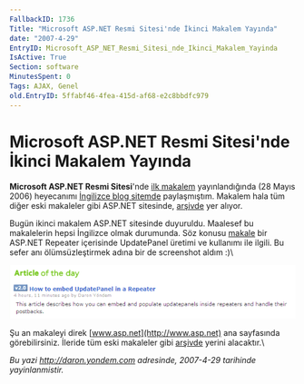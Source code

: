 ```yaml
---
FallbackID: 1736
Title: "Microsoft ASP.NET Resmi Sitesi'nde İkinci Makalem Yayında"
date: "2007-4-29"
EntryID: Microsoft_ASP_NET_Resmi_Sitesi_nde_Ikinci_Makalem_Yayinda
IsActive: True
Section: software
MinutesSpent: 0
Tags: AJAX, Genel
old.EntryID: 5ffabf46-4fea-415d-af68-e2c8bbdfc979
---
```

# Microsoft ASP.NET Resmi Sitesi'nde İkinci Makalem Yayında
**Microsoft ASP.NET Resmi Sitesi**'nde [ilk
makalem](http://daron.yondem.com/en/post/c328a95a-0d22-4309-803e-a2df88e92bcb)
yayınlandığında (28 Mayıs 2006) heyecanımı [İngilizce blog
sitemde](http://daron.yondem.com/en/post/7cc02e9b-e61c-4757-916b-e7116d9dc4b2)
paylaşmıştım. Makalem hala tüm diğer eski makaleler gibi ASP.NET
sitesinde,
[arşivde](http://www.asp.net/Modules/MoreArticles.aspx?tabid=1&mid=64&more=true)
yer alıyor.

Bugün ikinci makalem ASP.NET sitesinde duyuruldu. Maalesef bu
makalelerin hepsi İngilizce olmak durumunda. Söz konusu
[makale](http://daron.yondem.com/en/post/845e2bdb-dfe0-444d-b4e6-60dffaffb2d1)
bir ASP.NET Repeater içerisinde UpdatePanel üretimi ve kullanımı ile
ilgili. Bu sefer anı ölümsüzleştirmek adına bir de screenshot aldım :)\

![](media/Microsoft_ASP_NET_Resmi_Sitesi_nde_Ikinci_Makalem_Yayinda/28042007_1.png)

Şu an makaleyi direk [www.asp.net](http://www.asp.net) ana sayfasında
görebilirsiniz. İleride tüm eski makaleler gibi
[arşivde](http://www.asp.net/Modules/MoreArticles.aspx?tabid=1&amp;mid=64&amp;more=true)
yerini alacaktır.\



*Bu yazi http://daron.yondem.com adresinde, 2007-4-29 tarihinde yayinlanmistir.*
